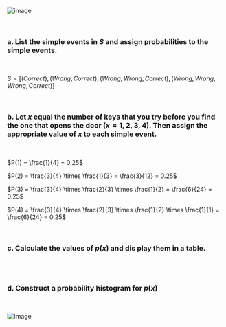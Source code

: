 
![image](https://github.com/user-attachments/assets/2f285285-b94a-4813-80d0-5c0fb4f5b589)

<br/>

### a. List the simple events in $S$ and assign probabilities to the simple events.

<br/>

$S = [ (Correct), (Wrong, Correct), (Wrong, Wrong, Correct), (Wrong, Wrong, Wrong, Correct) ]$

<br/>

### b. Let $x$ equal the number of keys that you try before you find the one that opens the door $(x = 1, 2, 3, 4)$. Then assign the appropriate value of $x$ to each simple event.

<br/>

$P(1) = \frac{1}{4} = 0.25$  

$P(2) = \frac{3}{4} \times \frac{1}{3} = \frac{3}{12} = 0.25$  

$P(3) = \frac{3}{4} \times \frac{2}{3} \times \frac{1}{2} = \frac{6}{24} = 0.25$  

$P(4) = \frac{3}{4} \times \frac{2}{3} \times \frac{1}{2} \times \frac{1}{1} = \frac{6}{24} = 0.25$  

<br/>

### c. Calculate the values of $p(x)$ and dis play them in a table.

<br/>


<br/>

### d. Construct a probability histogram for $p(x)$

<br/>

![image](https://github.com/user-attachments/assets/0b08f5cb-7eca-4a29-9315-9bb4d7e49693)

<br/>


